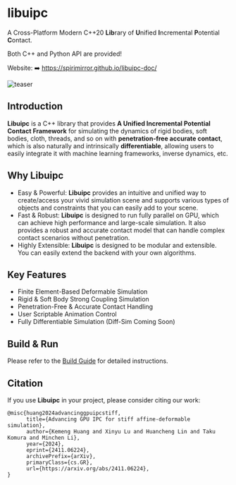 # libuipc
A Cross-Platform Modern C++20 **Lib**rary of **U**nified **I**ncremental **P**otential **C**ontact.

Both C++ and Python API are provided!

Website: ➡️ https://spirimirror.github.io/libuipc-doc/

![teaser](docs/img/teaser.png)

## Introduction

**Libuipc** is a C++ library that provides **A Unified Incremental Potential Contact Framework** for simulating the dynamics of rigid bodies, soft bodies, cloth, threads, and so on with **penetration-free accurate contact**, which is also naturally and intrinsically **differentiable**, allowing users to easily integrate it with machine learning frameworks, inverse dynamics, etc.

## Why Libuipc

- Easy & Powerful: **Libuipc** provides an intuitive and unified way to create/access your vivid simulation scene and supports various types of objects and constraints that you can easily add to your scene.
- Fast & Robust: **Libuipc** is designed to run fully parallel on GPU, which can achieve high performance and large-scale simulation. It also provides a robust and accurate contact model that can handle complex contact scenarios without penetration.
- Highly Extensible: **Libuipc** is designed to be modular and extensible. You can easily extend the backend with your own algorithms.

## Key Features

- Finite Element-Based Deformable Simulation
- Rigid & Soft Body Strong Coupling Simulation
- Penetration-Free & Accurate Contact Handling
- User Scriptable Animation Control
- Fully Differentiable Simulation (Diff-Sim Coming Soon)

## Build & Run

Please refer to the [Build Guide](./build.md) for detailed instructions.

## Citation

If you use **Libuipc** in your project, please consider citing our work:

```
@misc{huang2024advancinggpuipcstiff,
      title={Advancing GPU IPC for stiff affine-deformable simulation}, 
      author={Kemeng Huang and Xinyu Lu and Huancheng Lin and Taku Komura and Minchen Li},
      year={2024},
      eprint={2411.06224},
      archivePrefix={arXiv},
      primaryClass={cs.GR},
      url={https://arxiv.org/abs/2411.06224}, 
}
```

